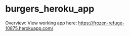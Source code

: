# burgers_heroku_app


Overview: 
View working app here: https://frozen-refuge-10875.herokuapp.com/
